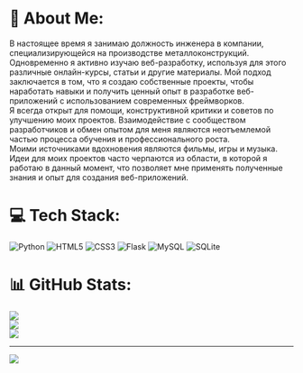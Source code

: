 # 💫 About Me:
В настоящее время я занимаю должность инженера в компании, специализирующейся на производстве металлоконструкций. Одновременно я активно изучаю веб-разработку, используя для этого различные онлайн-курсы, статьи и другие материалы. Мой подход заключается в том, что я создаю собственные проекты, чтобы наработать навыки и получить ценный опыт в разработке веб-приложений с использованием современных фреймворков.<br>Я всегда открыт для помощи, конструктивной критики и советов по улучшению моих проектов. Взаимодействие с сообществом разработчиков и обмен опытом для меня являются неотъемлемой частью процесса обучения и профессионального роста.<br>Моими источниками вдохновения являются фильмы, игры и музыка. Идеи для моих проектов часто черпаются из области, в которой я работаю в данный момент, что позволяет мне применять полученные знания и опыт для создания веб-приложений.


# 💻 Tech Stack:
![Python](https://img.shields.io/badge/python-3670A0?style=for-the-badge&logo=python&logoColor=ffdd54) ![HTML5](https://img.shields.io/badge/html5-%23E34F26.svg?style=for-the-badge&logo=html5&logoColor=white) ![CSS3](https://img.shields.io/badge/css3-%231572B6.svg?style=for-the-badge&logo=css3&logoColor=white) ![Flask](https://img.shields.io/badge/flask-%23000.svg?style=for-the-badge&logo=flask&logoColor=white) ![MySQL](https://img.shields.io/badge/mysql-%2300000f.svg?style=for-the-badge&logo=mysql&logoColor=white) ![SQLite](https://img.shields.io/badge/sqlite-%2307405e.svg?style=for-the-badge&logo=sqlite&logoColor=white)
# 📊 GitHub Stats:
![](https://github-readme-stats.vercel.app/api?username=Furiwarius&theme=nightowl&hide_border=false&include_all_commits=true&count_private=true)<br/>
![](https://github-readme-streak-stats.herokuapp.com/?user=Furiwarius&theme=nightowl&hide_border=false)<br/>
![](https://github-readme-stats.vercel.app/api/top-langs/?username=Furiwarius&theme=nightowl&hide_border=false&include_all_commits=true&count_private=true&layout=compact)

---
[![](https://visitcount.itsvg.in/api?id=Furiwarius&icon=0&color=12)](https://visitcount.itsvg.in)

<!-- Proudly created with GPRM ( https://gprm.itsvg.in ) -->
